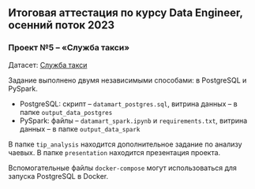 ## Итоговая аттестация по курсу Data Engineer, осенний поток 2023
### Проект №5 – «Служба такси»
Датасет: [Служба такси](https://disk.yandex.ru/d/DKeoopbGH1Ttuw)

Задание выполнено двумя независимыми способами: в PostgreSQL и PySpark.
* PostgreSQL: скрипт – `datamart_postgres.sql`, витрина данных – в папке `output_data_postgres`
* PySpark: файлы – `datamart_spark.ipynb` и `requirements.txt`, витрина данных – в папке `output_data_spark`

В папке `tip_analysis` находится дополнительное задание по анализу чаевых.
В папке `presentation` находится презентация проекта.

Вспомогательные файлы `docker-compose` могут использоваться для запуска PostgreSQL в Docker.
